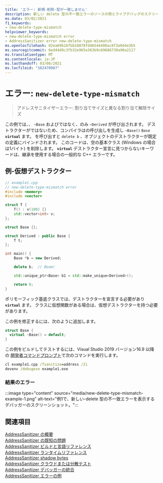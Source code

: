 ```yaml
---
title: 'エラー: 新規-削除-型が一致しません'
description: 新しい delete 型の不一致エラーのソースの例とライブデバッグのスクリーンショット。
ms.date: 03/02/2021
f1_keywords:
- new-delete-type-mismatch
helpviewer_keywords:
- new-delete-type-mismatch error
- AddressSanitizer error new-delete-type-mismatch
ms.openlocfilehash: 02ea69b16fbb18878fd46544488ac8f3e0d4e3b5
ms.sourcegitcommit: 6ed44d9c3fb32e965e363b9c69686739a90a2117
ms.translationtype: MT
ms.contentlocale: ja-JP
ms.lasthandoff: 03/08/2021
ms.locfileid: "102470987"
---
```

# <a name="error-new-delete-type-mismatch"></a>エラー: `new-delete-type-mismatch`

> アドレスサニタイザーエラー: 割り当てサイズと異なる割り当て解除サイズ

この例では、、 `~Base` およびではなく、のみ `~Derived` が呼び出されます。 デストラクターがではないため、コンパイラはの呼び出しを生成し `~Base()` `Base` **`virtual`** ます。 を呼び出すと `delete b` 、オブジェクトのデストラクターが既定の定義にバインドされます。 このコードは、空の基本クラス (Windows の場合は1バイト) を削除します。 **`virtual`** デストラクター宣言に見つからないキーワードは、継承を使用する場合の一般的な C++ エラーです。

## <a name="example---virtual-destructor"></a>例-仮想デストラクター

```cpp
// example1.cpp
// new-delete-type-mismatch error
#include <memory>
#include <vector>

struct T {
    T() : v(100) {}
    std::vector<int> v;
};

struct Base {};

struct Derived : public Base {
    T t;
};

int main() {
    Base *b = new Derived;

    delete b;  // Boom! 

    std::unique_ptr<Base> b1 = std::make_unique<Derived>();

    return 0;
}
```

ポリモーフィック基底クラスでは、デストラクターを宣言する必要があり **`virtual`** ます。 クラスに仮想関数がある場合は、仮想デストラクターを持つ必要があります。

この例を修正するには、次のように追加します。

```cpp
struct Base {
  virtual ~Base() = default;
}
```

この例をビルドしてテストするには、Visual Studio 2019 バージョン16.9 以降の [開発者コマンドプロンプト](../build/building-on-the-command-line.md#developer_command_prompt_shortcuts)で次のコマンドを実行します。

```cmd
cl example1.cpp /fsanitize=address /Zi
devenv /debugexe example1.exe
```

### <a name="resulting-error"></a>結果のエラー

:::image type="content" source="media/new-delete-type-mismatch-example-1.png" alt-text="例1で、新しい-delete 型の不一致エラーを表示するデバッガーのスクリーンショット。":::

## <a name="see-also"></a>関連項目

[AddressSanitizer の概要](./asan.md)\
[AddressSanitizer の既知の問題](./asan-known-issues.md)\
[AddressSanitizer ビルドと言語リファレンス](./asan-building.md)\
[AddressSanitizer ランタイムリファレンス](./asan-runtime.md)\
[AddressSanitizer shadow bytes](./asan-shadow-bytes.md)\
[AddressSanitizer クラウドまたは分散テスト](./asan-offline-crash-dumps.md)\
[AddressSanitizer デバッガーの統合](./asan-debugger-integration.md)\
[AddressSanitizer エラーの例](./asan-error-examples.md)
